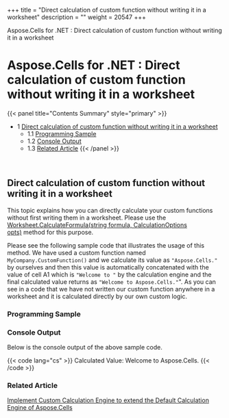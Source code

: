 +++
title = "Direct calculation of custom function without writing it in a worksheet" 
description = "" 
weight = 20547 
+++

Aspose.Cells for .NET : Direct calculation of custom function without writing it in a worksheet  

# Aspose.Cells for .NET : Direct calculation of custom function without writing it in a worksheet


{{< panel title="Contents Summary" style="primary" >}}
*   1 [Direct calculation of custom function without writing it in a worksheet](#Directcalculationofcustomfunctionwithoutwritingitinaworksheet-Directcalculationofcustomfunctionwithoutwritingitinaworksheet)
    *   1.1 [Programming Sample](#Directcalculationofcustomfunctionwithoutwritingitinaworksheet-ProgrammingSample)
    *   1.2 [Console Output](#Directcalculationofcustomfunctionwithoutwritingitinaworksheet-ConsoleOutput)
    *   1.3 [Related Article](#Directcalculationofcustomfunctionwithoutwritingitinaworksheet-RelatedArticle)
{{< /panel >}}
 

 

## Direct calculation of custom function without writing it in a worksheet

This topic explains how you can directly calculate your custom functions without first writing them in a worksheet. Please use the [Worksheet.CalculateFormula(string formula, CalculationOptions opts)](https://apireference.aspose.com/net/cells/aspose.cells.worksheet/calculateformula/methods/3) method for this purpose.

Please see the following sample code that illustrates the usage of this method. We have used a custom function named `MyCompany.CustomFunction()` and we calculate its value as `"Aspose.Cells."` by ourselves and then this value is automatically concatenated with the value of cell A1 which is `"Welcome to "` by the calculation engine and the final calculated value returns as `"Welcome to Aspose.Cells."`". As you can see in a code that we have not written our custom function anywhere in a worksheet and it is calculated directly by our own custom logic.

### Programming Sample

### Console Output

Below is the console output of the above sample code.

{{< code lang="cs" >}}
Calculated Value: Welcome to Aspose.Cells.
{{< /code >}}

### Related Article

[Implement Custom Calculation Engine to extend the Default Calculation Engine of Aspose.Cells](https://docs2.aspose.com/cells/net/developerguide/technicalarticles/asposecellsgeneral/workingwithcalculationengine/implement+custom+calculation+engine+to+extend+the+default+calculation+engine+of+aspose.cells)

